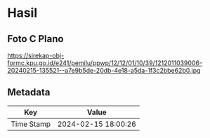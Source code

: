 # Hasil

## Foto C Plano

https://sirekap-obj-formc.kpu.go.id/e241/pemilu/ppwp/12/12/01/10/39/1212011039006-20240215-135521--a7e9b5de-20db-4e18-a5da-1f3c2bbe62b0.jpg


## Metadata

| Key        | Value               |
| ---------- | ------------------- |
| Time Stamp | 2024-02-15 18:00:26 |



